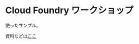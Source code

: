 Cloud Foundry ワークショップ
===========================

使ったサンプル。

資料などは[ここ](https://github.com/Pivotal-Japan/cf-workshop)
